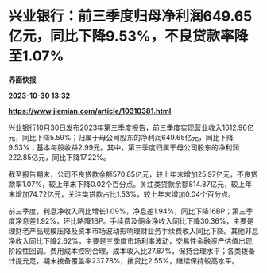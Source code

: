 # 兴业银行：前三季度归母净利润649.65亿元，同比下降9.53%，不良贷款率降至1.07%
**界面快报**

**2023-10-30 13:32**

**https://www.jiemian.com/article/10310381.html**

兴业银行10月30日发布2023年第三季度报告，前三季度实现营业收入1612.96亿元，同比下降5.59%；归属于母公司股东的净利润649.65亿元，同比下降9.53%；基本每股收益2.99元。其中，第三季度归属于母公司股东的净利润222.85亿元，同比下降17.22%。

截至报告期末，公司不良贷款余额570.85亿元，较上年末增加25.97亿元，不良贷款率1.07%，较上年末下降0.02个百分点。关注类贷款余额814.87亿元，较上年末增加74.72亿元，关注类贷款占比1.53%，较上年末增加0.04个百分点。

前三季度，利息净收入同比增长1.09%，净息差1.94%，同比下降16BP；第三季度净息差1.92%，环比略降1BP。手续费及佣金净收入同比下降30.36%，主要是理财老产品规模压降及资本市场波动影响理财业务手续费收入同比下降。其他非息净收入同比下降2.62%，主要是三季度市场利率波动，交易性金融资产估值出现阶段性回调。费用成本控制合理，成本收入比27.87%，保持合理水平；各类拨备计提充足，期末拨备覆盖率237.78%，拨贷比2.55%，继续保持较高水平。